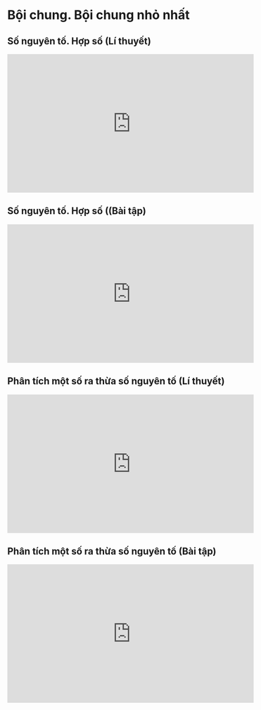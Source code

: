 # Bội chung. Bội chung nhỏ nhất

## Số nguyên tố. Hợp số (Lí thuyết)
<iframe width="560" height="315" src="https://www.youtube.com/embed/g4Hd5QjEtsg?si=nqEWAf6X58WABlUD" title="YouTube video player" frameborder="0" allow="accelerometer; autoplay; clipboard-write; encrypted-media; gyroscope; picture-in-picture; web-share" referrerpolicy="strict-origin-when-cross-origin" allowfullscreen></iframe>

## Số nguyên tố. Hợp số ((Bài tập)
<iframe width="560" height="315" src="https://www.youtube.com/embed/qcMoKXoF8yI?si=S025-PU6z-1zZt2m" title="YouTube video player" frameborder="0" allow="accelerometer; autoplay; clipboard-write; encrypted-media; gyroscope; picture-in-picture; web-share" referrerpolicy="strict-origin-when-cross-origin" allowfullscreen></iframe>

## Phân tích một số ra thừa số nguyên tố (Lí thuyết)
<iframe width="560" height="315" src="https://www.youtube.com/embed/jWZOjhFwLG0?si=4Csg38zavvMg_mf4" title="YouTube video player" frameborder="0" allow="accelerometer; autoplay; clipboard-write; encrypted-media; gyroscope; picture-in-picture; web-share" referrerpolicy="strict-origin-when-cross-origin" allowfullscreen></iframe>

## Phân tích một số ra thừa số nguyên tố (Bài tập)
<iframe width="560" height="315" src="https://www.youtube.com/embed/-ZNHhJb7EI0?si=GQwLyuONilaQj6OW" title="YouTube video player" frameborder="0" allow="accelerometer; autoplay; clipboard-write; encrypted-media; gyroscope; picture-in-picture; web-share" referrerpolicy="strict-origin-when-cross-origin" allowfullscreen></iframe>
